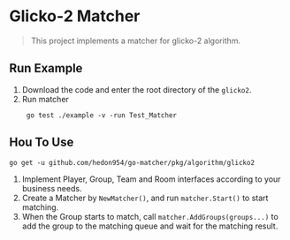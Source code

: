# Glicko-2 Matcher
> This project implements a matcher for glicko-2 algorithm.


## Run Example

1. Download the code and enter the root directory of the `glicko2`.
2. Run matcher
   ```shell
    go test ./example -v -run Test_Matcher
   ```


## Hou To Use
```shell
go get -u github.com/hedon954/go-matcher/pkg/algorithm/glicko2
```
1. Implement Player, Group, Team and Room interfaces according to your business needs.
2. Create a Matcher by `NewMatcher()`, and run `matcher.Start()` to start matching.
3. When the Group starts to match, call `matcher.AddGroups(groups...)` to add the group to the matching queue and wait for the matching result.

